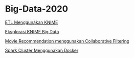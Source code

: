 # Big-Data-2020

[ETL Menggunakan KNIME](https://github.com/alifialyaa/Big-Data-2020/tree/master/Tugas_1-ETL)

[Eksplorasi KNIME Big Data](https://github.com/alifialyaa/Big-Data-2020/tree/master/Tugas_2-EksplorasiKNIME)

[Movie Recommendation menggunakan Collaborative Filtering](https://github.com/alifialyaa/Big-Data-2020/tree/master/Tugas_3-MovieRecommendation-CF)

[Spark Cluster Menggunakan Docker](https://drive.google.com/open?id=1w-ntwANgKXa-F9_x-Vkz-quyvaCF5Ca9)
